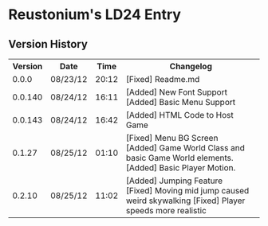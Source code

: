 Reustonium's LD24 Entry
=======================
Version History
---------------
<table>
  <tr>
    <th>Version</th><th>Date</th><th>Time</th><th>Changelog</th>
  </tr>
  <tr>
    <td>0.0.0</td><td>08/23/12</td><td>20:12</td><td>[Fixed] Readme.md</td>
  </tr>
  <tr>
    <td>0.0.140</td><td>08/24/12</td><td>16:11</td><td>[Added] New Font Support <br/>[Added] Basic Menu Support</td>
  </tr
  <tr>
    <td>0.0.143</td><td>08/24/12</td><td>16:42</td><td>[Added] HTML Code to Host Game</td>
  </tr>
    <tr>
    <td>0.1.27</td><td>08/25/12</td><td>01:10</td><td>[Fixed] Menu BG Screen <br/> [Added] Game World Class and basic Game World elements. <br/> [Added] Basic Player Motion.</td>
  </tr>
    <tr>
    <td>0.2.10</td><td>08/25/12</td><td>11:02</td><td>[Added] Jumping Feature <br/> [Fixed] Moving mid jump caused weird skywalking [Fixed] Player speeds more realistic</td>
  </tr>
</table>